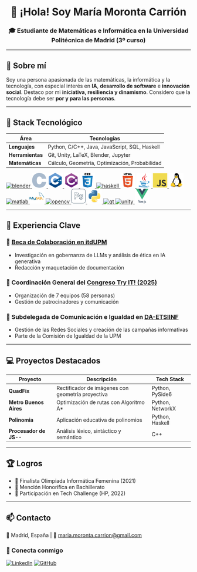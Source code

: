 <h1 align="center">👋 ¡Hola! Soy María Moronta Carrión</h1>
<h3 align="center">🎓 Estudiante de Matemáticas e Informática en la Universidad Politécnica de Madrid (3º curso) 

---

## 🚀 Sobre mí  
Soy una persona apasionada de las matemáticas, la informática y la tecnología, con especial interés en **IA**, **desarrollo de software** e **innovación social**. Destaco por mi **iniciativa, resiliencia y dinamismo**. Considero que la tecnología debe ser **por y para las personas**.

---

## 🔧 Stack Tecnológico  

| Área           | Tecnologías |
|----------------|------------|
| **Lenguajes**  | Python, C/C++, Java, JavaScript, SQL, Haskell |
| **Herramientas**| Git, Unity, LaTeX, Blender, Jupyter |
| **Matemáticas**| Cálculo, Geometría, Optimización, Probabilidad |

<p align="left"> <a href="https://www.blender.org/" target="_blank" rel="noreferrer"> <img src="https://download.blender.org/branding/community/blender_community_badge_white.svg" alt="blender" width="40" height="40"/> </a> <a href="https://www.cprogramming.com/" target="_blank" rel="noreferrer"> <img src="https://raw.githubusercontent.com/devicons/devicon/master/icons/c/c-original.svg" alt="c" width="40" height="40"/> </a> <a href="https://www.w3schools.com/cpp/" target="_blank" rel="noreferrer"> <img src="https://raw.githubusercontent.com/devicons/devicon/master/icons/cplusplus/cplusplus-original.svg" alt="cplusplus" width="40" height="40"/> </a> <a href="https://www.w3schools.com/cs/" target="_blank" rel="noreferrer"> <img src="https://raw.githubusercontent.com/devicons/devicon/master/icons/csharp/csharp-original.svg" alt="csharp" width="40" height="40"/> </a> <a href="https://www.w3schools.com/css/" target="_blank" rel="noreferrer"> <img src="https://raw.githubusercontent.com/devicons/devicon/master/icons/css3/css3-original-wordmark.svg" alt="css3" width="40" height="40"/> </a> <a href="https://www.haskell.org/" target="_blank" rel="noreferrer"> <img src="https://upload.wikimedia.org/wikipedia/commons/1/1c/Haskell-Logo.svg" alt="haskell" width="40" height="40"/> </a> <a href="https://www.w3.org/html/" target="_blank" rel="noreferrer"> <img src="https://raw.githubusercontent.com/devicons/devicon/master/icons/html5/html5-original-wordmark.svg" alt="html5" width="40" height="40"/> </a> <a href="https://www.java.com" target="_blank" rel="noreferrer"> <img src="https://raw.githubusercontent.com/devicons/devicon/master/icons/java/java-original.svg" alt="java" width="40" height="40"/> </a> <a href="https://developer.mozilla.org/en-US/docs/Web/JavaScript" target="_blank" rel="noreferrer"> <img src="https://raw.githubusercontent.com/devicons/devicon/master/icons/javascript/javascript-original.svg" alt="javascript" width="40" height="40"/> </a> <a href="https://www.linux.org/" target="_blank" rel="noreferrer"> <img src="https://raw.githubusercontent.com/devicons/devicon/master/icons/linux/linux-original.svg" alt="linux" width="40" height="40"/> </a> <a href="https://www.mathworks.com/" target="_blank" rel="noreferrer"> <img src="https://upload.wikimedia.org/wikipedia/commons/2/21/Matlab_Logo.png" alt="matlab" width="40" height="40"/> </a> <a href="https://www.mysql.com/" target="_blank" rel="noreferrer"> <img src="https://raw.githubusercontent.com/devicons/devicon/master/icons/mysql/mysql-original-wordmark.svg" alt="mysql" width="40" height="40"/> </a> <a href="https://opencv.org/" target="_blank" rel="noreferrer"> <img src="https://www.vectorlogo.zone/logos/opencv/opencv-icon.svg" alt="opencv" width="40" height="40"/> </a> <a href="https://www.photoshop.com/en" target="_blank" rel="noreferrer"> <img src="https://raw.githubusercontent.com/devicons/devicon/master/icons/photoshop/photoshop-line.svg" alt="photoshop" width="40" height="40"/> </a> <a href="https://www.python.org" target="_blank" rel="noreferrer"> <img src="https://raw.githubusercontent.com/devicons/devicon/master/icons/python/python-original.svg" alt="python" width="40" height="40"/> </a> <a href="https://www.qt.io/" target="_blank" rel="noreferrer"> <img src="https://upload.wikimedia.org/wikipedia/commons/0/0b/Qt_logo_2016.svg" alt="qt" width="40" height="40"/> </a> <a href="https://unity.com/" target="_blank" rel="noreferrer"> <img src="https://www.vectorlogo.zone/logos/unity3d/unity3d-icon.svg" alt="unity" width="40" height="40"/> </a> <a href="https://vuejs.org/" target="_blank" rel="noreferrer"> <img src="https://raw.githubusercontent.com/devicons/devicon/master/icons/vuejs/vuejs-original-wordmark.svg" alt="vuejs" width="40" height="40"/> </a> </p>


---

## 🌟 Experiencia Clave  

### 🔭 [Beca de Colaboración en itdUPM](https://itd.upm.es/gobernanza-y-desarrollo-responsable-en-la-aplicacion-de-inteligencia-artificial-generativa-en-atencion-al-cliente/)
- Investigación en gobernanza de LLMs y análisis de ética en IA generativa  
- Redacción y maquetación de documentación

### 🎤 Coordinación General del [Congreso Try IT! (2025)](https://tryit.upm.es/)
- Organización de 7 equipos (58 personas)  
- Gestión de patrocinadores y comunicación  

### 📢 Subdelegada de Comunicación e Igualdad en [DA-ETSIINF](https://etsiinf.da.upm.es/)
- Gestión de las Redes Sociales y creación de las campañas informativas
- Parte de la Comisión de Igualdad de la UPM

---

## 💻 Proyectos Destacados  

| Proyecto       | Descripción | Tech Stack |
|----------------|-------------|------------|
| **QuadFix**    | Rectificador de imágenes con geometría proyectiva | Python, PySide6 |
| **Metro Buenos Aires**   | Optimización de rutas con Algoritmo A* | Python, NetworkX |
| **Polinomia**  | Aplicación educativa de polinomios | Python, Haskell |
| **Procesador de JS--**   | Análisis léxico, sintáctico y semántico | C++ |


---

## 🏆 Logros  

- 🥈 Finalista Olimpiada Informática Femenina (2021)  
- 🏅 Mención Honorífica en Bachillerato  
- 🚀 Participación en Tech Challenge (HP, 2022)  

---

## 📫 Contacto  
📍 Madrid, España | 📧 maria.moronta.carrion@gmail.com  
### 🔗 Conecta conmigo  
[![LinkedIn](https://img.shields.io/badge/-LinkedIn-0077B5?style=for-the-badge&logo=linkedin&logoColor=white)](https://www.linkedin.com/in/mar%C3%ADa-moronta-carri%C3%B3n-1207b029a)
[![GitHub](https://img.shields.io/badge/-GitHub-181717?style=for-the-badge&logo=github&logoColor=white)](https://github.com/tu-usuario)
